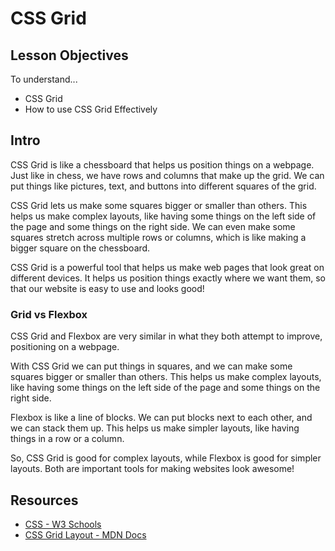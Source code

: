 # CSS Grid

## Lesson Objectives

To understand...

- CSS Grid
- How to use CSS Grid Effectively

## Intro

CSS Grid is like a chessboard that helps us position things on a webpage. Just like in chess, we have rows and columns that make up the grid. We can put things like pictures, text, and buttons into different squares of the grid.

CSS Grid lets us make some squares bigger or smaller than others. This helps us make complex layouts, like having some things on the left side of the page and some things on the right side. We can even make some squares stretch across multiple rows or columns, which is like making a bigger square on the chessboard.

CSS Grid is a powerful tool that helps us make web pages that look great on different devices. It helps us position things exactly where we want them, so that our website is easy to use and looks good!

### Grid vs Flexbox

CSS Grid and Flexbox are very similar in what they both attempt to improve, positioning on a webpage.

With CSS Grid we can put things in squares, and we can make some squares bigger or smaller than others. This helps us make complex layouts, like having some things on the left side of the page and some things on the right side.

Flexbox is like a line of blocks. We can put blocks next to each other, and we can stack them up. This helps us make simpler layouts, like having things in a row or a column.

So, CSS Grid is good for complex layouts, while Flexbox is good for simpler layouts. Both are important tools for making websites look awesome!

## Resources

- [CSS - W3 Schools](https://www.w3schools.com/css/css_grid.asp)
- [CSS Grid Layout - MDN Docs](https://developer.mozilla.org/en-US/docs/Web/CSS/CSS_Grid_Layout)
